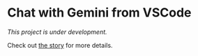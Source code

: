 # Chat with Gemini from VSCode

_This project is under development._

Check out [the story](story.md) for more details.
